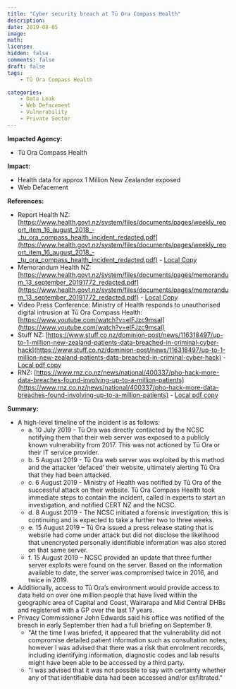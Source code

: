 ```yaml
---
title: "Cyber security breach at Tū Ora Compass Health"
description: 
date: 2019-08-05
image: 
math: 
license: 
hidden: false
comments: false
draft: false
tags: 
    - Tū Ora Compass Health

categories:
    - Data Leak
    - Web Defacement
    - Vulnerability
    - Private Sector
---
```

**Impacted Agency:**
* Tū Ora Compass Health

**Impact:**
* Health data for approx 1 Million New Zealander exposed
* Web Defacement

**References:**
* Report Health NZ: [https://www.health.govt.nz/system/files/documents/pages/weekly_report_item_16_august_2018_-_tu_ora_compass_health_incident_redacted.pdf](https://www.health.govt.nz/system/files/documents/pages/weekly_report_item_16_august_2018_-_tu_ora_compass_health_incident_redacted.pdf) -  [Local Copy](HealthNZ_report.pdf) 
* Memorandum Health NZ: [https://www.health.govt.nz/system/files/documents/pages/memorandum_13_september_20191772_redacted.pdf](https://www.health.govt.nz/system/files/documents/pages/memorandum_13_september_20191772_redacted.pdf) - [Local Copy](HealthNZ_Memorandum.pdf)
* Video Press Conference: Ministry of Health responds to unauthorised digital intrusion at Tū Ora Compass Health: [https://www.youtube.com/watch?v=eIFJzc9msaI](https://www.youtube.com/watch?v=eIFJzc9msaI)
* Stuff NZ: [https://www.stuff.co.nz/dominion-post/news/116318497/up-to-1-million-new-zealand-patients-data-breached-in-criminal-cyber-hack](https://www.stuff.co.nz/dominion-post/news/116318497/up-to-1-million-new-zealand-patients-data-breached-in-criminal-cyber-hack) - [Local pdf copy](StuffNZ.pdf)
* RNZ: [https://www.rnz.co.nz/news/national/400337/pho-hack-more-data-breaches-found-involving-up-to-a-million-patients](https://www.rnz.co.nz/news/national/400337/pho-hack-more-data-breaches-found-involving-up-to-a-million-patients) - [Local pdf copy](RNZNews.pdf)

**Summary:**
* A high-level timeline of the incident is as follows:
  * a. 10 July 2019 - Tū Ora was directly contacted by the NCSC notifying them that their web server was exposed to a publicly known vulnerability from 2017. This was not actioned by Tū Ora or their IT service provider.
  * b. 5 August 2019 - Tū Ora web server was exploited by this method and the attacker ‘defaced’ their website, ultimately alerting Tū Ora that they had been attacked.
  * c. 6 August 2019 - Ministry of Health was notified by Tū Ora of the successful attack on their website. Tū Ora Compass Health took immediate steps to contain the incident, called in experts to start an investigation, and notified CERT NZ and the NCSC.
  * d. 8 August 2019 - The NCSC initiated a forensic investigation; this is continuing and is expected to take a further two to three weeks.
  * e. 15 August 2019 – Tū Ora issued a press release stating that is website had come under attack but did not disclose the likelihood that unencrypted personally identifiable information was also stored on that same server.
  * f. 15 August 2019 – NCSC provided an update that three further server exploits were found on the server. Based on the information available to date, the server was compromised twice in 2016, and twice in 2019.
* Additionally, access to Tū Ora’s environment would provide access to data held on over one million people that have lived within the geographic area of Capital and Coast, Wairarapa and Mid Central DHBs and registered with a GP over the last 17 years.
* Privacy Commissioner John Edwards said his office was notified of the breach in early September then had a full briefing on September 9.
  * "At the time I was briefed, it appeared that the vulnerability did not compromise detailed patient information such as consultation notes, however I was advised that there was a risk that enrolment records, including identifying information, diagnostic codes and lab results might have been able to be accessed by a third party.
  * "I was advised that it was not possible to say with certainty whether any of that identifiable data had been accessed and/or exfiltrated." 
